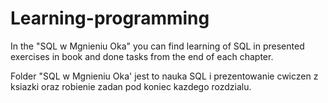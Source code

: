 # Learning-programming

In the "SQL w Mgnieniu Oka" you can find learning of SQL in presented exercises in book and done tasks from the end of each chapter.

Folder "SQL w Mgnieniu Oka' jest to nauka SQL i prezentowanie cwiczen z ksiazki  oraz robienie zadan pod koniec kazdego rozdzialu.
